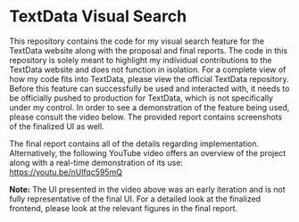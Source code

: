 # TextData Visual Search

This repository contains the code for my visual search feature for the TextData website along with the proposal and final reports. The code in this repository is solely meant to highlight my individual contributions to the TextData website and does not function in isolation. For a complete view of how my code fits into TextData, please view the official TextData repository. Before this feature can successfully be used and interacted with, it needs to be officially pushed to production for TextData, which is not specifically under my control. In order to see a demonstration of the feature being used, please consult the video below. The provided report contains screenshots of the finalized UI as well.

The final report contains all of the details regarding implementation. Alternatively, the following YouTube video offers an overview of the project along with a real-time demonstration of its use: https://youtu.be/nUlfqc595mQ

**Note:** The UI presented in the video above was an early iteration and is not fully representative of the final UI. For a detailed look at the finalized frontend, please look at the relevant figures in the final report.
